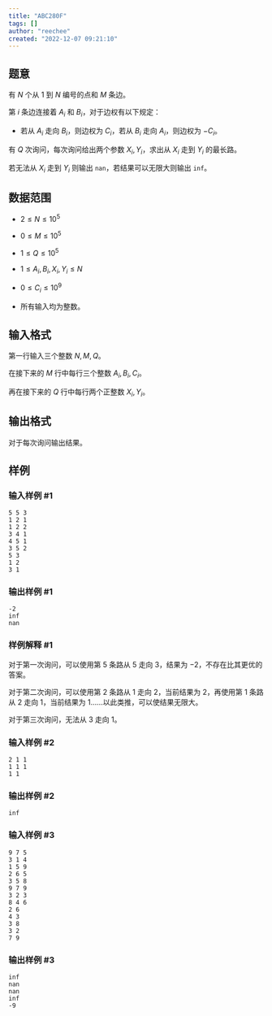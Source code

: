 ```yaml
---
title: "ABC280F"
tags: []
author: "reechee"
created: "2022-12-07 09:21:10"
---
```


## 题意

有 $N$ 个从 $1$ 到 $N$ 编号的点和 $M$ 条边。

第 $i$ 条边连接着 $A_i$ 和 $B_i$，对于边权有以下规定：

- 若从 $A_i$ 走向 $B_i$，则边权为 $C_i$，若从 $B_i$ 走向 $A_i$，则边权为 $-C_i$。

有 $Q$ 次询问，每次询问给出两个参数 $X_i,Y_i$，求出从 $X_i$ 走到 $Y_i$ 的最长路。

若无法从 $X_i$ 走到 $Y_i$ 则输出 `nan`，若结果可以无限大则输出 `inf`。

## 数据范围

- $2 \leq N \leq 10^5$

- $0 \leq M \leq 10^5$

- $1 \leq Q \leq 10^5$

- $1 \leq A_i,B_i,X_i,Y_i \leq N$

- $0 \leq C_i \leq 10^9$

- 所有输入均为整数。

## 输入格式

第一行输入三个整数 $N,M,Q$。

在接下来的 $M$ 行中每行三个整数 $A_i,B_i,C_i$。

再在接下来的 $Q$ 行中每行两个正整数 $X_i,Y_i$。

## 输出格式

对于每次询问输出结果。

## 样例

### 输入样例 #1

```
5 5 3
1 2 1
1 2 2
3 4 1
4 5 1
3 5 2
5 3
1 2
3 1
```

### 输出样例 #1

```
-2
inf
nan
```

### 样例解释 #1

对于第一次询问，可以使用第 $5$ 条路从 $5$ 走向 $3$，结果为 $-2$，不存在比其更优的答案。

对于第二次询问，可以使用第 $2$ 条路从 $1$ 走向 $2$，当前结果为 $2$，再使用第 $1$ 条路从 $2$ 走向 $1$，当前结果为 $1$……以此类推，可以使结果无限大。

对于第三次询问，无法从 $3$ 走向 $1$。

### 输入样例 #2

```
2 1 1
1 1 1
1 1
```

### 输出样例 #2

```
inf
```

### 输入样例 #3

```
9 7 5
3 1 4
1 5 9
2 6 5
3 5 8
9 7 9
3 2 3
8 4 6
2 6
4 3
3 8
3 2
7 9
```

### 输出样例 #3

```
inf
nan
nan
inf
-9
```